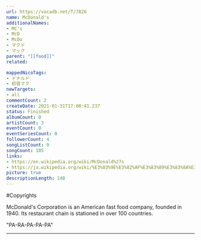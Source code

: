 ```yaml
---
url: https://vocadb.net/T/7826
name: McDonald's
additionalNames: 
- MC's
- McD
- McDo
- マクド
- マック
parent: "[[food]]"
related:

mappedNicoTags:
- ドナルド
- 初音マク
newTargets:
- all
commentCount: 2
createDate: 2021-01-31T17:00:41.237
status: Finished
albumCount: 0
artistCount: 3
eventCount: 0
eventSeriesCount: 0
followerCount: 4
songListCount: 0
songCount: 105
links: 
- https://en.wikipedia.org/wiki/McDonald%27s
- https://ja.wikipedia.org/wiki/%E3%83%9E%E3%82%AF%E3%83%89%E3%83%8A%E3%83%AB%E3%83%89
picture: true
descriptionLength: 148
---
```


#Copyrights

McDonald's Corporation is an American fast food company, founded in 1940. Its restaurant chain is stationed in over 100 countries.

"PA-RA-PA-PA-PA"

---

